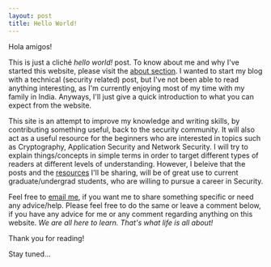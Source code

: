 ```yaml
--- 
layout: post 
title: Hello World!  
---
```


Hola amigos!

This is just a cliché *hello world!* post. To know about me and why I've started
this website, please visit the [about
section](http://www.rahilarora.com/about/). I wanted to start my blog with a
technical (security related) post, but I've not been able to read anything
interesting, as I'm currently enjoying most of my time with my family in India.
Anyways, I'll just give a quick introduction to what you can expect from the
website.

This site is an attempt to improve my knowledge and writing skills, by
contributing something useful, back to the security community. It will also act
as a useful resource for the beginners who are interested in topics such as
Cryptography, Application Security and Network Security. I will try to explain
things/concepts in simple terms in order to target different types of readers at
different levels of understanding. However, I beleive that the posts and the
[resources](http://www.rahilarora.com/useful_resources/) I'll be sharing, will
be of great use to current graduate/undergrad students, who are willing to
pursue a career in Security.

Feel free to [email me](mailto:contact@rahilarora.com), if you want me to share
something specific or need any advice/help. Please feel free to do the same or
leave a comment below, if you have any advice for me or any comment regarding
anything on this website. *We are all here to learn. That's what life is all
about!*

Thank you for reading!

Stay tuned...
